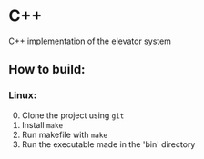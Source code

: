 # C++
C++ implementation of the elevator system

## How to build:
### Linux:
0. Clone the project using `git`
1. Install `make`
2. Run makefile with `make`
3. Run the executable made in the 'bin' directory
